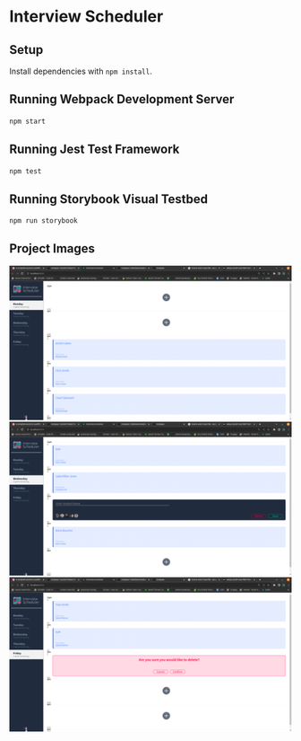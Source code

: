 # Interview Scheduler

## Setup

Install dependencies with `npm install`.

## Running Webpack Development Server

```sh
npm start
```

## Running Jest Test Framework

```sh
npm test
```

## Running Storybook Visual Testbed

```sh
npm run storybook
```

## Project Images
![scheduler](readme_photos/scheduler.png)
![create_appointment](readme_photos/add_appointment.png)
![delete_appointment](readme_photos/delete_an_appointment.png)


